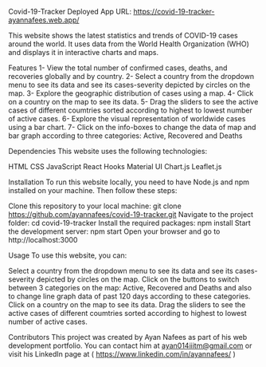 Covid-19-Tracker
Deployed App URL: https://covid-19-tracker-ayannafees.web.app/

This website shows the latest statistics and trends of COVID-19 cases around the world. It uses data from the World Health Organization (WHO) and displays it in interactive charts and maps.

Features
1- View the total number of confirmed cases, deaths, and recoveries globally and by country.
2- Select a country from the dropdown menu to see its data and see its cases-severity depicted by circles on the map.
3- Explore the geographic distribution of cases using a map.
4- Click on a country on the map to see its data.
5- Drag the sliders to see the active cases of different coumtries sorted according to highest to lowest number of active cases.
6- Explore the visual representation of worldwide cases using a bar chart.
7- Click on the info-boxes to change the data of map and bar graph according to three categories: Active, Recovered and Deaths
 

Dependencies
This website uses the following technologies:

HTML
CSS
JavaScript
React Hooks
Material UI
Chart.js
Leaflet.js


Installation
To run this website locally, you need to have Node.js and npm installed on your machine. Then follow these steps:

Clone this repository to your local machine: git clone https://github.com/ayannafees/covid-19-tracker.git
Navigate to the project folder: cd covid-19-tracker
Install the required packages: npm install
Start the development server: npm start
Open your browser and go to http://localhost:3000

Usage
To use this website, you can:

Select a country from the dropdown menu to see its data and see its cases-severity depicted by circles on the map.
Click on the buttons to switch between 3 categories on the map: Active, Recovered and Deaths and also to change line graph data of past 120 days according to these categories.
Click on a country on the map to see its data.
Drag the sliders to see the active cases of different coumtries sorted according to highest to lowest number of active cases.


Contributors
This project was created by Ayan Nafees as part of his web development portfolio. You can contact him at ayan014iiitm@gmail.com or visit his LinkedIn page at ( https://www.linkedin.com/in/ayannafees/ )
